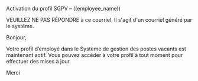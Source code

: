 Activation du profil SGPV – ((employee_name))


VEUILLEZ NE PAS RÉPONDRE à ce courriel. Il s'agit d'un courriel généré par le système. 

Bonjour,

Votre profil d’employé dans le Système de gestion des postes vacants est maintenant actif. Vous pouvez accéder à votre profil à tout moment pour effectuer des mises à jour.

Merci

